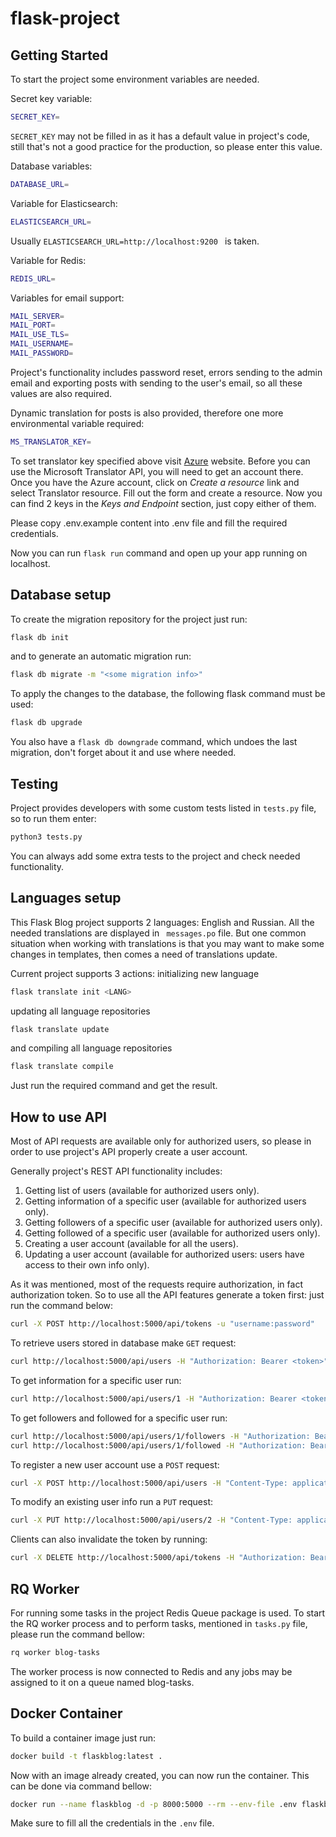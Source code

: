 # flask-project

Getting Started
-------------------------

To start the project some environment variables are needed.

Secret key variable:

```sh
SECRET_KEY=
```

<code>SECRET_KEY</code> may not be filled in as it has a default value in project's code, still that's not a good
practice for the production, so please enter this value.

Database variables:

```sh
DATABASE_URL=
```

Variable for Elasticsearch:

```sh
ELASTICSEARCH_URL=
```

Usually <code>ELASTICSEARCH_URL=http://localhost:9200 </code> is taken.

Variable for Redis:

```sh
REDIS_URL=
```

Variables for email support:

```sh
MAIL_SERVER=
MAIL_PORT=
MAIL_USE_TLS=
MAIL_USERNAME=
MAIL_PASSWORD=
```

Project's functionality includes password reset, errors sending to the admin email and exporting posts with sending to
the user's email, so all these values are also required.

Dynamic translation for posts is also provided, therefore one more environmental variable required:

```sh
MS_TRANSLATOR_KEY=
```

To set translator key specified above visit [Azure](https://portal.azure.com/) website. Before you can use the Microsoft
Translator API, you will need to get an account there. Once you have the Azure account, click on *Create a resource*
link and select Translator resource. Fill out the form and create a resource. Now you can find 2 keys in the *Keys and
Endpoint* section, just copy either of them.

Please copy .env.example content into .env file and fill the required credentials.

Now you can run <code>flask run</code> command and open up your app running on localhost.

Database setup
-------------------------

To create the migration repository for the project just run:

```sh
flask db init
```

and to generate an automatic migration run:

```sh
flask db migrate -m "<some migration info>"
```

To apply the changes to the database, the following flask command must be used:

```sh
flask db upgrade
```

You also have a <code>flask db downgrade</code> command, which undoes the last migration, don't forget about it and use
where needed.

Testing
-------------------------

Project provides developers with some custom tests listed in <code>tests.py</code> file, so to run them enter:

```sh
python3 tests.py
```

You can always add some extra tests to the project and check needed functionality.

Languages setup
-------------------------

This Flask Blog project supports 2 languages: English and Russian. All the needed translations are displayed in <code>
messages.po</code> file. But one common situation when working with translations is that you may want to make some
changes in templates, then comes a need of translations update.

Current project supports 3 actions: initializing new language

```sh
flask translate init <LANG>
```

updating all language repositories

```sh
flask translate update
```

and compiling all language repositories

```sh
flask translate compile
```

Just run the required command and get the result.

How to use API
-------------------------

Most of API requests are available only for authorized users, so please in order to use project's API properly create a
user account.

Generally project's REST API functionality includes:

1. Getting list of users (available for authorized users only).
2. Getting information of a specific user (available for authorized users only).
3. Getting followers of a specific user (available for authorized users only).
4. Getting followed of a specific user (available for authorized users only).
5. Creating a user account (available for all the users).
6. Updating a user account (available for authorized users: users have access to their own info only).

As it was mentioned, most of the requests require authorization, in fact authorization token. So to use all the API
features generate a token first: just run the command below:

```sh
curl -X POST http://localhost:5000/api/tokens -u "username:password" 
```

To retrieve users stored in database make <code>GET</code> request:

```sh
curl http://localhost:5000/api/users -H "Authorization: Bearer <token>"
```

To get information for a specific user run:

```sh
curl http://localhost:5000/api/users/1 -H "Authorization: Bearer <token>"
```

To get followers and followed for a specific user run:

```sh
curl http://localhost:5000/api/users/1/followers -H "Authorization: Bearer <token>"
curl http://localhost:5000/api/users/1/followed -H "Authorization: Bearer <token>"
```

To register a new user account use a <code>POST</code> request:

```sh
curl -X POST http://localhost:5000/api/users -H "Content-Type: application/json" -H "Authorization: Bearer <token>" -d '{"username": "alice", "password": "dog", "email": "alice@example.com"}'
```

To modify an existing user info run a <code>PUT</code> request:

```sh
curl -X PUT http://localhost:5000/api/users/2 -H "Content-Type: application/json" -H "Authorization: Bearer <token>" -d '{"about_me": "about alice"}'
```

Clients can also invalidate the token by running:

```sh
curl -X DELETE http://localhost:5000/api/tokens -H "Authorization: Bearer <token>"
```

RQ Worker
-------------------------

For running some tasks in the project Redis Queue package is used. To start the RQ worker process and to perform tasks,
mentioned in <code>tasks.py</code> file, please run the command bellow:

```sh
rq worker blog-tasks
```

The worker process is now connected to Redis and any jobs may be assigned to it on a queue named blog-tasks.

Docker Container
-------------------------

To build a container image just run:

```sh
docker build -t flaskblog:latest .
```

Now with an image already created, you can now run the container. This can be done via command bellow:

```sh
docker run --name flaskblog -d -p 8000:5000 --rm --env-file .env flaskblog:latest
```

Make sure to fill all the credentials in the <code>.env</code> file.
